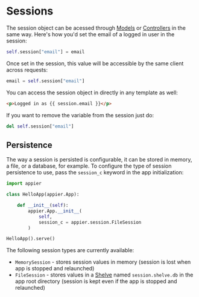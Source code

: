 # Sessions

The session object can be acessed through [Models](models.md) or [Controllers](controllers.md)
in the same way. Here's how you'd set the email of a logged in user in the session:

```python
self.session["email"] = email
```

Once set in the session, this value will be accessible by the same client across requests:

```python
email = self.session["email"]
```

You can access the session object in directly in any template as well:

```html
<p>Logged in as {{ session.email }}</p>
```

If you want to remove the variable from the session just do:

```python
del self.session["email"]
```

## Persistence

The way a session is persisted is configurable, it can be stored in memory, a file, or a database, for example. To configure the type of session persistence to use, pass the `session_c` keyword in the app initialization:

```python
import appier

class HelloApp(appier.App):

    def __init__(self):
        appier.App.__init__(
            self,
            session_c = appier.session.FileSession
        )

HelloApp().serve()
```

The following session types are currently available:

* `MemorySession` - stores session values in memory (session is lost when app is stopped and relaunched)
* `FileSession` - stores values in a [Shelve](https://docs.python.org/library/shelve.html) named `session.shelve.db` in the app root directory (session is kept even if the app is stopped and relaunched)

